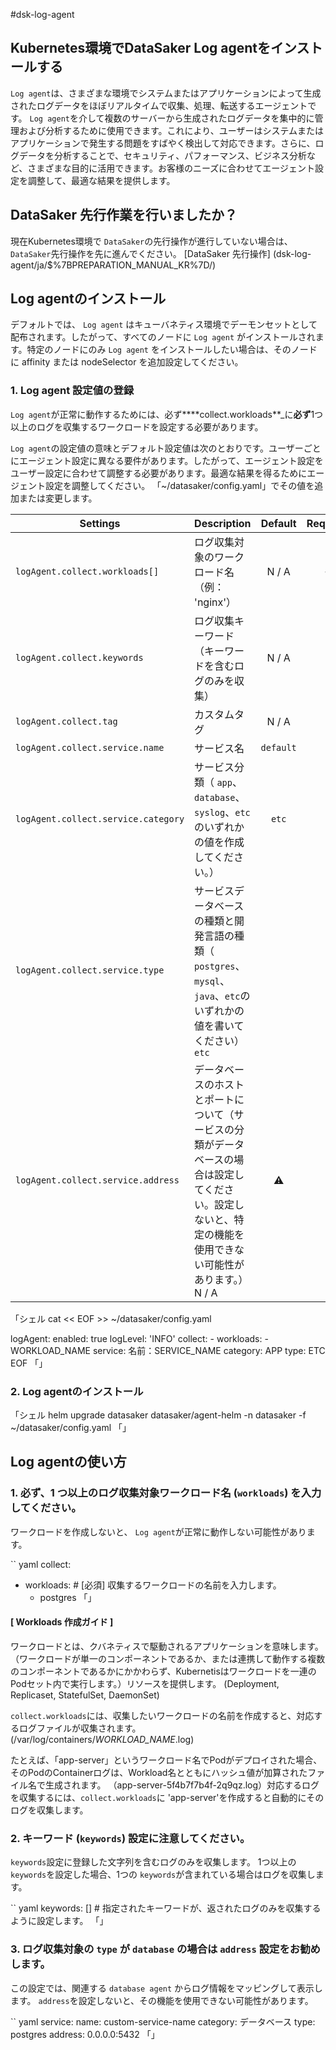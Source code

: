 #dsk-log-agent

## Kubernetes環境でDataSaker Log agentをインストールする

`Log agent`は、さまざまな環境でシステムまたはアプリケーションによって生成されたログデータをほぼリアルタイムで収集、処理、転送するエージェントです。 `Log agent`を介して複数のサーバーから生成されたログデータを集中的に管理および分析するために使用できます。これにより、ユーザーはシステムまたはアプリケーションで発生する問題をすばやく検出して対応できます。さらに、ログデータを分析することで、セキュリティ、パフォーマンス、ビジネス分析など、さまざまな目的に活用できます。お客様のニーズに合わせてエージェント設定を調整して、最適な結果を提供します。

## DataSaker 先行作業を行いましたか？

現在Kubernetes環境で `DataSaker`の先行操作が進行していない場合は、 `DataSaker`先行操作を先に進んでください。 [DataSaker 先行操作] (dsk-log-agent/ja/$%7BPREPARATION\_MANUAL\_KR%7D/)

## Log agentのインストール

デフォルトでは、 `Log agent` はキューバネティス環境でデーモンセットとして配布されます。したがって、すべてのノードに `Log agent` がインストールされます。特定のノードにのみ `Log agent` をインストールしたい場合は、そのノードに affinity または nodeSelector を追加設定してください。

### 1. Log agent 設定値の登録

`Log agent`が正常に動作するためには、必ず****collect.workloads**_に**必ず**1つ以上のログを収集するワークロードを設定する必要があります。

`Log agent`の設定値の意味とデフォルト設定値は次のとおりです。ユーザーごとにエージェント設定に異なる要件があります。したがって、エージェント設定をユーザー設定に合わせて調整する必要があります。最適な結果を得るためにエージェント設定を調整してください。 「\~/datasaker/config.yaml」でその値を追加または変更します。

| **Settings** | **Description** | **Default** | **Required** |
| ----------------------------------- | --------------------------------------------------------------------------------------- | :---------: | :----------: |
| `logAgent.collect.workloads[]` |ログ収集対象のワークロード名（例： 'nginx'）| N / A | **✓** |
| `logAgent.collect.keywords` |ログ収集キーワード（キーワードを含むログのみを収集）| N / A | |
| `logAgent.collect.tag` |カスタムタグ| N / A | |
| `logAgent.collect.service.name` |サービス名| `default` | |
| `logAgent.collect.service.category` |サービス分類（ `app`、`database`、`syslog`、`etc`のいずれかの値を作成してください。）| `etc` | |
| `logAgent.collect.service.type` |サービスデータベースの種類と開発言語の種類（ `postgres`、`mysql`、`java`、`etc`のいずれかの値を書いてください） `etc` | |
| `logAgent.collect.service.address` |データベースのホストとポートについて（サービスの分類がデータベースの場合は設定してください。設定しないと、特定の機能を使用できない可能性があります。） N / A | ⚠️|

「シェル
cat << EOF >> ~/datasaker/config.yaml

logAgent:
  enabled: true
  logLevel: 'INFO'
  collect:
    - workloads:
      - WORKLOAD_NAME
      service:
        名前：SERVICE_NAME
        category: APP
        type: ETC
EOF
「」

### 2. Log agentのインストール

「シェル
helm upgrade datasaker datasaker/agent-helm -n datasaker -f ~/datasaker/config.yaml
「」

## Log agentの使い方

### 1. 必ず、1 つ以上のログ収集対象ワークロード名 (`workloads`) を入力してください。

ワークロードを作成しないと、 `Log agent`が正常に動作しない可能性があります。

`` yaml
collect:
  - workloads: # [必須] 収集するワークロードの名前を入力します。
      - postgres
「」

#### \[ **Workloads** 作成ガイド ]

ワークロードとは、クバネティスで駆動されるアプリケーションを意味します。 （ワークロードが単一のコンポーネントであるか、または連携して動作する複数のコンポーネントであるかにかかわらず、Kubernetisはワークロードを一連のPodセット内で実行します。）リソースを提供します。 (Deployment, Replicaset, StatefulSet, DaemonSet)

`collect.workloads`には、収集したいワークロードの名前を作成すると、対応するログファイルが収集されます。 (/var/log/containers/_WORKLOAD\_NAME_.log)

たとえば、「app-server」というワークロード名でPodがデプロイされた場合、そのPodのContainerログは、Workload名とともにハッシュ値が加算されたファイル名で生成されます。 （app-server-5f4b7f7b4f-2q9qz.log）対応するログを収集するには、`collect.workloads`に 'app-server'を作成すると自動的にそのログを収集します。

### 2. キーワード (`keywords`) 設定に注意してください。

`keywords`設定に登録した文字列を含むログのみを収集します。 1つ以上の `keywords`を設定した場合、1つの `keywords`が含まれている場合はログを収集します。

`` yaml
keywords: [] # 指定されたキーワードが、返されたログのみを収集するように設定します。
「」

### 3. ログ収集対象の `type` が `database` の場合は `address` 設定をお勧めします。

この設定では、関連する `database agent` からログ情報をマッピングして表示します。 `address`を設定しないと、その機能を使用できない可能性があります。

`` yaml
service:
  name: custom-service-name
  category: データベース
  type: postgres
  address: 0.0.0.0:5432
「」